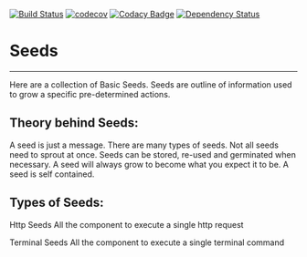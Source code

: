 [![Build Status](https://travis-ci.org/zeab/seeds.svg?branch=master)](https://travis-ci.org/zeab/seeds) [![codecov](https://codecov.io/gh/zeab/seeds/branch/master/graph/badge.svg)](https://codecov.io/gh/zeab/seeds) [![Codacy Badge](https://api.codacy.com/project/badge/Grade/56e6bbd34faa4c21b6318da552d57da9)](https://www.codacy.com/app/zeab/seeds?utm_source=github.com&amp;utm_medium=referral&amp;utm_content=zeab/seeds&amp;utm_campaign=Badge_Grade) [![Dependency Status](https://www.versioneye.com/user/projects/5aecb4950fb24f54307a474d/badge.svg?style=flat-square)](https://www.versioneye.com/user/projects/5aecb4950fb24f54307a474d)
# Seeds
----
Here are a collection of Basic Seeds.
Seeds are outline of information used to grow a specific pre-determined actions.

Theory behind Seeds:
--
A seed is just a message.
There are many types of seeds.
Not all seeds need to sprout at once.
Seeds can be stored, re-used and germinated when necessary.
A seed will always grow to become what you expect it to be.
A seed is self contained.

Types of Seeds:
--
Http Seeds
    All the component to execute a single http request

Terminal Seeds
    All the component to execute a single terminal command
